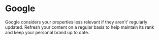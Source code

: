 # Google
Google considers your properties less relevant if they aren't' regularly updated. Refresh your content on a regular basis to help maintain its rank and keep your personal brand up to date.
